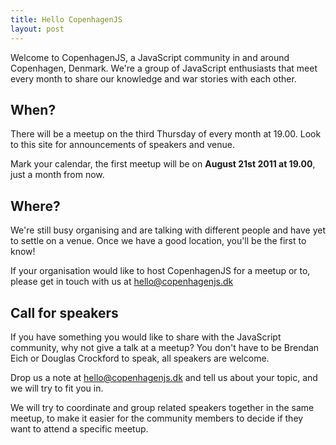 ```yaml
---
title: Hello CopenhagenJS
layout: post
---
```


Welcome to CopenhagenJS, a JavaScript community in and around Copenhagen, Denmark. We're a group of JavaScript enthusiasts that meet every month to share our knowledge and war stories with each other.

## When?

There will be a meetup on the third Thursday of every month at 19.00. Look to this site for announcements of speakers and venue.

Mark your calendar, the first meetup will be on **August 21st 2011 at 19.00**, just a month from now.

## Where?

We're still busy organising and are talking with different people and have yet to settle on a venue. Once we have a good location, you'll be the first to know!

If your organisation would like to host CopenhagenJS for a meetup or to, please get in touch with us at <hello@copenhagenjs.dk>

## Call for speakers

If you have something you would like to share with the JavaScript community, why not give a talk at a meetup? You don't have to be Brendan Eich or Douglas Crockford to speak, all speakers are welcome.

Drop us a note at <hello@copenhagenjs.dk> and tell us about your topic, and we will try to fit you in.

We will try to coordinate and group related speakers together in the same meetup, to make it easier for the community members to decide if they want to attend a specific meetup.

